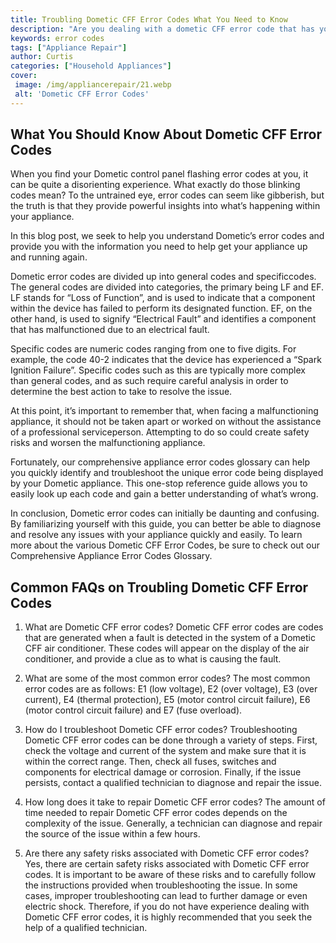 ```yaml
---
title: Troubling Dometic CFF Error Codes What You Need to Know
description: "Are you dealing with a dometic CFF error code that has you stumped Check out this blog post to learn more about what could be causing the code and what you can do to fix it"
keywords: error codes
tags: ["Appliance Repair"]
author: Curtis
categories: ["Household Appliances"]
cover: 
 image: /img/appliancerepair/21.webp
 alt: 'Dometic CFF Error Codes'
---
```

## What You Should Know About Dometic CFF Error Codes

When you find your Dometic control panel flashing error codes at you, it can be quite a disorienting experience. What exactly do those blinking codes mean? To the untrained eye, error codes can seem like gibberish, but the truth is that they provide powerful insights into what’s happening within your appliance.

In this blog post, we seek to help you understand Dometic’s error codes and provide you with the information you need to help get your appliance up and running again.

Dometic error codes are divided up into general codes and specificcodes. The general codes are divided into categories, the primary being LF and EF. LF stands for “Loss of Function”, and is used to indicate that a component within the device has failed to perform its designated function. EF, on the other hand, is used to signify “Electrical Fault” and identifies a component that has malfunctioned due to an electrical fault.

Specific codes are numeric codes ranging from one to five digits. For example, the code 40-2 indicates that the device has experienced a “Spark Ignition Failure”. Specific codes such as this are typically more complex than general codes, and as such require careful analysis in order to determine the best action to take to resolve the issue.

At this point, it’s important to remember that, when facing a malfunctioning appliance, it should not be taken apart or worked on without the assistance of a professional serviceperson. Attempting to do so could create safety risks and worsen the malfunctioning appliance.

Fortunately, our comprehensive appliance error codes glossary can help you quickly identify and troubleshoot the unique error code being displayed by your Dometic appliance. This one-stop reference guide allows you to easily look up each code and gain a better understanding of what’s wrong.

In conclusion, Dometic error codes can initially be daunting and confusing. By familiarizing yourself with this guide, you can better be able to diagnose and resolve any issues with your appliance quickly and easily. To learn more about the various Dometic CFF Error Codes, be sure to check out our Comprehensive Appliance Error Codes Glossary.
## Common FAQs on Troubling Dometic CFF Error Codes

1. What are Dometic CFF error codes? 
Dometic CFF error codes are codes that are generated when a fault is detected in the system of a Dometic CFF air conditioner. These codes will appear on the display of the air conditioner, and provide a clue as to what is causing the fault.

2. What are some of the most common error codes? 
The most common error codes are as follows: E1 (low voltage), E2 (over voltage), E3 (over current), E4 (thermal protection), E5 (motor control circuit failure), E6 (motor control circuit failure) and E7 (fuse overload).

3. How do I troubleshoot Dometic CFF error codes? 
Troubleshooting Dometic CFF error codes can be done through a variety of steps. First, check the voltage and current of the system and make sure that it is within the correct range. Then, check all fuses, switches and components for electrical damage or corrosion. Finally, if the issue persists, contact a qualified technician to diagnose and repair the issue.

4. How long does it take to repair Dometic CFF error codes? 
The amount of time needed to repair Dometic CFF error codes depends on the complexity of the issue. Generally, a technician can diagnose and repair the source of the issue within a few hours.

5. Are there any safety risks associated with Dometic CFF error codes? 
Yes, there are certain safety risks associated with Dometic CFF error codes. It is important to be aware of these risks and to carefully follow the instructions provided when troubleshooting the issue. In some cases, improper troubleshooting can lead to further damage or even electric shock. Therefore, if you do not have experience dealing with Dometic CFF error codes, it is highly recommended that you seek the help of a qualified technician.
